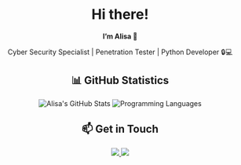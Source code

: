 <!-- Greeting -->
<h1 align="center">Hi there! </h1>

<!-- Main Information -->
<p align="center">
  <strong>I’m Alisa 👋</strong>
</p>

<p align="center">
  Cyber Security Specialist | Penetration Tester | Python Developer 🔒💻
</p>

<!-- GitHub Statistics -->
<h2 align="center">📊 GitHub Statistics</h2>
<p align="center">
  <img src="https://github-readme-stats.vercel.app/api?username=Rizos13&show_icons=true&theme=gruvbox&cache_seconds=60" alt="Alisa's GitHub Stats" />
  <img src="https://github-readme-stats.vercel.app/api/top-langs/?username=Rizos13&layout=compact&theme=gruvbox&cache_seconds=1800" alt="Programming Languages" />
</p>


<!-- Contact Me -->
<h2 align="center">📫 Get in Touch</h2>
<p align="center">
  <a href="mailto:rizos200131@gmail.com">
    <img src="https://img.shields.io/badge/Email-D14836?style=for-the-badge&logo=gmail&logoColor=white" />
  </a>
  <a href="https://www.linkedin.com/in/alisa-smirnova-339794287">
    <img src="https://img.shields.io/badge/LinkedIn-0A66C2?style=for-the-badge&logo=linkedin&logoColor=white" />
  </a>
</p>
